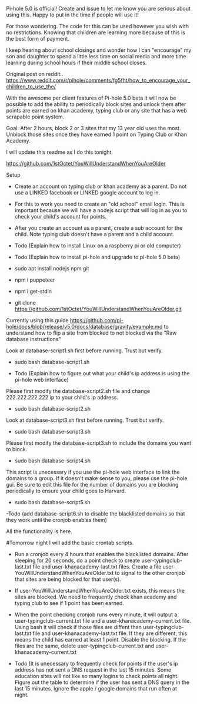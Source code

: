Pi-hole 5.0 is official!  Create and issue to let me know you are serious about using this.  Happy to put in the time if people will use it!  


For those wondering.  The code for this can be used however you wish with no restrictions.  Knowing that children are learning more because of this is the best form of payment.

I keep hearing about school closings and wonder how I can "encourage" my son and daughter to spend a little less time on social media and more time learning during school hours if their middle school closes.

Original post on reddit..
https://www.reddit.com/r/pihole/comments/fg5fht/how_to_encourage_your_children_to_use_the/

With the awesome per client features of Pi-hole 5.0 beta it will now be possible to add the ability to periodically block sites and unlock them after points are earned on khan academy, typing club or any site that has a web scrapable point system.

Goal:  After 2 hours, block 2 or 3 sites that my 13 year old uses the most.  Unblock those sites once they have earned 1 point on Typing Club or Khan Academy.

I will update this readme as I do this tonight. 

https://github.com/1stOctet/YouWillUnderstandWhenYouAreOlder

Setup
- Create an account on typing club or khan academy as a parent. Do not use a LINKED facebook or LINKED google account to log in. 

- For this to work you need to create an "old school" email login. This is important because we will have a nodejs script that will log in as you to check your child's account for points.

- After you create an account as a parent, create a sub account for the child.  Note typing club doesn't have a parent and a child account.  

- Todo (Explain how to install Linux on a raspberry pi or old computer)

- Todo (Explain how to install pi-hole and upgrade to pi-hole 5.0 beta)

- sudo apt install nodejs npm git

- npm i puppeteer

- npm i get-stdin

- git clone https://github.com/1stOctet/YouWillUnderstandWhenYouAreOlder.git

Currently using this guide https://github.com/pi-hole/docs/blob/release/v5.0/docs/database/gravity/example.md
to understand how to flip a site from blocked to not blocked via the "Raw database instructions"

Look at database-script1.sh first before running. Trust but verify.
- sudo bash database-script1.sh 

- Todo (Explain how to figure out what your child's ip address is using the pi-hole web interface)

Please first modify the database-script2.sh file and change 222.222.222.222 ip to your child's ip address.
- sudo bash database-script2.sh 

Look at database-script3.sh first before running. Trust but verify.
- sudo bash database-script3.sh 

Please first modify the database-script3.sh to include the domains you want to block.
- sudo bash database-script4.sh 

This script is unecessary if you use the pi-hole web interface to link the domains to a group.
If it doesn't make sense to you, please use the pi-hole gui.
Be sure to edit this file for the number of domains you are blocking periodically to ensure your child goes to Harvard.
- sudo bash database-script5.sh 

-Todo (add database-script6.sh to disable the blacklisted domains so that they work until the cronjob enables them)

All the functionality is here.  

#Tomorrow night I will add the basic crontab scripts.  

- Run a cronjob every 4 hours that enables the blacklisted domains.  After sleeping for 20 seconds, do a point check to create user-typingclub-last.txt file and user-khanacademy-last.txt files.  Create a file user-YouWillUnderstandWhenYouAreOlder.txt to signal to the other cronjob that sites are being blocked for that user(s).

- If user-YouWillUnderstandWhenYouAreOlder.txt exists, this means the sites are blocked.  We need to frequently check khan academy and typing club to see if 1 point has been earned.  

- When the point checking cronjob runs every minute, it will output a user-typingclub-current.txt file and a user-khanacademy-current.txt file.  Using bash it will check if those files are diffent than user-typingclub-last.txt file and user-khanacademy-last.txt file.  If they are different, this means the child has earned at least 1 point.  Disable the blocking.  If the files are the same, delete user-typingclub-current.txt and user-khanacademy-current.txt 

- Todo (It is unecessary to frequently check for points if the user's ip address has not sent a DNS request in the last 15 minutes.  Some education sites will not like so many logins to check points all night.  Figure out the table to determine if the user has sent a DNS query in the last 15 minutes.  Ignore the apple / google domains that run often at night.


